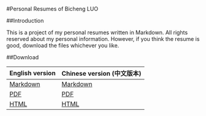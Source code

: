 #Personal Resumes of Bicheng LUO

##Introduction

This is a project of my personal resumes written in Markdown. All rights reserved about my personal information. However, if you think the resume is good, download the files whichever you like.

##Download

English version            | Chinese version (中文版本)
---------------------------|-------------------------
[Markdown](./resume_en.md])|[Markdown](./resume_cn.md)
[PDF](./resume_en.pdf)     |[PDF](./resume_cn.pdf)
[HTML](./resume_en.html)   |[HTML](./resume_cn.html)

